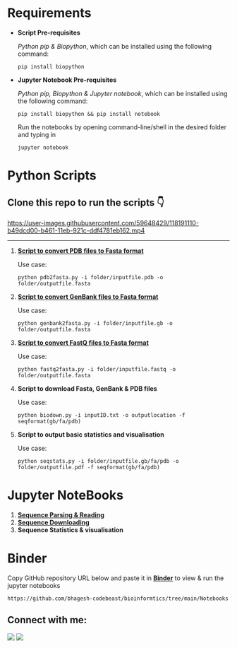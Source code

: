 # Requirements

- **Script Pre-requisites**
    
    *Python pip & Biopython*, which can be installed using the following command: 
    ```
    pip install biopython
    ```

- **Jupyter Notebook Pre-requisites** 
    
    *Python pip, Biopython & Jupyter notebook*, which can be installed using the following command: 
    ```
    pip install biopython && pip install notebook
    ```

    Run the notebooks by opening command-line/shell in the desired folder and typing in 
    ``` 
    jupyter notebook 
    ```

# Python Scripts
## Clone this repo to run the scripts 👇

https://user-images.githubusercontent.com/59648429/118191110-b49dcd00-b461-11eb-921c-ddf4781eb162.mp4

---
1. [**Script to convert PDB files to Fasta format**](https://github.com/bhagesh-codebeast/Bioinformatics/blob/main/Scripts/pdb2fasta.py)

    Use case:
  
    ```
    python pdb2fasta.py -i folder/inputfile.pdb -o folder/outputfile.fasta
    ```
2. [**Script to convert GenBank files to Fasta format**](https://github.com/bhagesh-codebeast/Bioinformatics/blob/main/Scripts/genbank2fasta.py)

    Use case:
  
    ```
    python genbank2fasta.py -i folder/inputfile.gb -o folder/outputfile.fasta
    ```

3. [**Script to convert FastQ files to Fasta format**](https://github.com/bhagesh-codebeast/Bioinformatics/blob/main/Scripts/fastq2fasta.py)

    Use case:
  
    ```
    python fastq2fasta.py -i folder/inputfile.fastq -o folder/outputfile.fasta
    ```
3. **Script to download Fasta, GenBank & PDB files**

    Use case:
  
    ```
    python biodown.py -i inputID.txt -o outputlocation -f seqformat(gb/fa/pdb)
    ```
3. **Script to output basic statistics and visualisation**

    Use case:
  
    ```
    python seqstats.py -i folder/inputfile.gb/fa/pdb -o folder/outputfile.pdf -f seqformat(gb/fa/pdb)
    ```

# Jupyter NoteBooks

1. [**Sequence Parsing & Reading**](https://github.com/bhagesh-codebeast/Bioinformatics/blob/main/Notebooks/sequence_parsing%26reading.ipynb)
2. [**Sequence Downloading**](https://github.com/bhagesh-codebeast/Bioinformatics/blob/main/Notebooks/sequence_download.ipynb)
3. **Sequence Statistics & visualisation**

# Binder
Copy GitHub repository URL below and paste it in [**Binder**](https://mybinder.org/) to view & run the jupyter notebooks
```
https://github.com/bhagesh-codebeast/bioinformtics/tree/main/Notebooks
````

## Connect with me:

[![](https://img.shields.io/badge/linkedin-bhageshhunakunti-informational?style=flat&logo=LinkedIn&logoColor=white&color=2bbc8a)](https://www.linkedin.com/in/bhagesh-hunakunti/)
![](https://img.shields.io/badge/mail-hunakuntibhagesh@gmail.com-informational?style=flat&logo=gmail&logoColor=white&color=2bbc8a)
